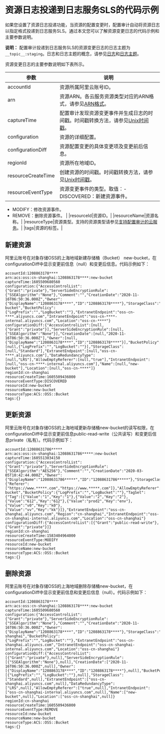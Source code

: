 # 资源日志投递到日志服务SLS的代码示例

如果您设置了资源日志投递功能，当资源的配置变更时，配置审计自动将资源日志以指定格式投递到日志服务SLS。通过本文您可以了解资源变更日志的代码示例和主要参数说明。

**说明：** 配置审计投递到日志服务SLS的资源变更日志的日志主题为`__topic__:staging`。日志和日志主题的概念，请参见[日志](/cn.zh-CN/产品简介/基本概念/日志.md)和[日志主题](/cn.zh-CN/产品简介/基本概念/日志主题.md)。

资源变更日志的主要参数说明如下表所示。

|参数|说明|
|--|--|
|accountId|资源所属阿里云账号ID。|
|arn|资源ARN。各云服务资源类型对应的ARN格式，请参见[ARN格式]()。|
|captureTime|配置审计发现资源变更事件并生成日志的时间戳。时间戳转换方法，请参见[Unix时间戳](https://oktools.net/timestamp)。|
|configuration|资源的详细配置。|
|configurationDiff|资源配置变更的具体变更项及变更前后信息。|
|regionId|资源所在地域ID。|
|resourceCreateTime|创建资源的时间戳。时间戳转换方法，请参见[Unix时间戳](https://oktools.net/timestamp)。|
|resourceEventType|资源变更事件的类型。取值：-   DISCOVERED：新建资源事件。
-   MODIFY：修改资源事件。
-   REMOVE：删除资源事件。 |
|resourceId|资源ID。|
|resourceName|资源名称。|
|resourceType|资源类型。支持的资源类型请参见[支持配置审计的云服务](/cn.zh-CN/产品简介/支持配置审计的云服务.md)。|
|tags|资源的标签。|

## 新建资源

阿里云账号在对象存储OSS的上海地域新建存储桶（Bucket） new-bucket，在configurationDiff中显示变更前信息（null）和变更后信息。代码示例如下：

```
accountId:1208863178****
arn:acs:oss:cn-shanghai:1208863178****:new-bucket
captureTime:1605509680560
configuration:{"AccessControlList":{"Grant":"private"},"ServerSideEncryptionRule":{"SSEAlgorithm":"None"},"Comment":"","CreationDate":"2020-11-16T06:50:36.000Z","Owner":{"DisplayName":"1208863178****","ID":"1208863178****"},"StorageClass":"Standard","DataRedundancyType":"LRS","AllowEmptyReferer":"true","Name":"new-bucket","BucketPolicy":{"LogPrefix":"","LogBucket":""},"ExtranetEndpoint":"oss-cn-****.aliyuncs.com","IntranetEndpoint":"oss-cn-****-internal.aliyuncs.com","Location":"oss-cn-****"}
configurationDiff:{"AccessControlList":[null,{"Grant":"private"}],"ServerSideEncryptionRule":[null,{"SSEAlgorithm":"None"}],"CreationDate":[null,"2020-11-16T06:50:36.000Z"],"Owner":[null,{"DisplayName":"1208863178****","ID":"1208863178****"}],"BucketPolicy":[null,{"LogPrefix":"","LogBucket":""}],"StorageClass":[null,"Standard"],"ExtranetEndpoint":[null,"oss-cn-****.aliyuncs.com"],"DataRedundancyType":[null,"LRS"],"AllowEmptyReferer":[null,"true"],"IntranetEndpoint":[null,"oss-cn-****-internal.aliyuncs.com"],"Name":[null,"new-bucket"],"Location":[null,"oss-cn-****"]}
regionId:cn-shanghai
resourceCreateTime:1605509436000
resourceEventType:DISCOVERED
resourceId:new-bucket
resourceName:new-bucket
resourceType:ACS::OSS::Bucket
tags:{}
```

## 更新资源

阿里云账号在对象存储OSS的上海地域更新存储桶new-bucket的读写权限，在configurationDiff中显示变更前信息public-read-write（公共读写）和变更后信息private（私有）。代码示例如下：

```
accountId:12088631786*****
arn:acs:oss:cn-shanghai:12088631786*****:new-bucket
captureTime:1605513034150
configuration:{"AccessControlList":{"Grant":"private"},"ServerSideEncryptionRule":{"SSEAlgorithm":"AES256"},"Comment":"","CreationDate":"2020-03-05T10:42:44.000Z","Owner":{"DisplayName":"12088631786*****","ID":"12088631786*****"},"StorageClass":"Standard","DataRedundancyType":"LRS","RefererList":{"Referer":["https://www.*****.com","https://www.*****.com"]},"AllowEmptyReferer":"false","Name":"new-bucket","BucketPolicy":{"LogPrefix":"","LogBucket":""},"TagSet":{"Tag":[{"Value":"1","Key":"1"},{"Value":"2","Key":"2"},{"Value":"612","Key":"612"},{"Value":"prod2","Key":"env"},{"Value":"v0","Key":"k0"},{"Value":"vv","Key":"kk"}]},"ExtranetEndpoint":"oss-cn-shanghai.aliyuncs.com","Region":"cn-shanghai","IntranetEndpoint":"oss-cn-shanghai-internal.aliyuncs.com","Location":"oss-cn-shanghai"}
configurationDiff:{"AccessControlList":[{"Grant":"public-read-write"},{"Grant":"private"}]}
regionId:cn-shanghai
resourceCreateTime:1583404964000
resourceEventType:MODIFY
resourceId:new-bucket
resourceName:new-bucket
resourceType:ACS::OSS::Bucket
tags:{}
```

## 删除资源

阿里云账号在对象存储OSS的上海地域删除存储桶new-bucket，在configurationDiff中显示变更前信息和变更后信息（null）。代码示例如下：

```
accountId:1208863178****
arn:acs:oss:cn-shanghai:1208863178****:new-bucket
captureTime:1605509680560
configuration:{"AccessControlList":{"Grant":"private"},"ServerSideEncryptionRule":{"SSEAlgorithm":"None"},"Comment":"","CreationDate":"2020-11-16T06:50:36.000Z","Owner":{"DisplayName":"1208863178****","ID":"1208863178****"},"StorageClass":"Standard","DataRedundancyType":"LRS","AllowEmptyReferer":"true","Name":"cn-shanghai","BucketPolicy":{"LogPrefix":"","LogBucket":""},"ExtranetEndpoint":"oss-cn-shanghai.aliyuncs.com","IntranetEndpoint":"oss-cn-shanghai-internal.aliyuncs.com","Location":"oss-cn-shanghai"}
configurationDiff:{"AccessControlList":[{"Grant":"private"},null],"ServerSideEncryptionRule":[{"SSEAlgorithm":"None"},null],"CreationDate":["2020-11-16T06:50:36.000Z",null],"Owner":[{"DisplayName":"1208863178****","ID":"1208863178****"},null],"BucketPolicy":[{"LogPrefix":"","LogBucket":""},null],"StorageClass":["Standard",null],"ExtranetEndpoint":["oss-cn-shanghai.aliyuncs.com",null],"DataRedundancyType":["LRS",null],"AllowEmptyReferer":["true",null],"IntranetEndpoint":["oss-cn-shanghai-internal.aliyuncs.com",null],"Name":["new-bucket",null],"Location":["oss-cn-shanghai",null]}
regionId:cn-shanghai
resourceCreateTime:1605509436000
resourceEventType:REMOVE
resourceId:new-bucket
resourceName:new-bucket
resourceType:ACS::OSS::Bucket
tags:{}
```

